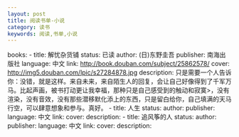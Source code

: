 ```yaml
---
layout: post
title: 阅读书单-小说
category: 读书
keywords: 阅读,书单,小说
---
```

books:
    - title: 解忧杂货铺
      status: 已读
      author: (日)东野圭吾
      publisher: 南海出版社
      language: 中文
      link: http://book.douban.com/subject/25862578/
      cover: http://img5.douban.com/lpic/s27284878.jpg
      description: 只是需要一个人告诉你：没错，就是这样。来自未来，来自陌生人的回复，会让自己好像得到了千军万马。比起声画，被书打动更让我幸福，那种只是自己感受到的触动和寂寞>，没有渲染，没有音效，没有那些潜移默化添上的东西，只是留白给你，自己填满的天马行空，可以肆意想象和参与。真好。
    - title: 人生
      status:
      author:
      publisher:
      language: 中文
      link:
      cover:
      description:
    - title: 追风筝的人
      status:
      author:
      publisher:
      language: 中文
      link:
      cover:
      description:

